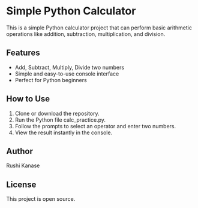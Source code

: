 # Simple Python Calculator

This is a simple Python calculator project that can perform basic arithmetic operations like addition, subtraction, multiplication, and division.

## Features
- Add, Subtract, Multiply, Divide two numbers
- Simple and easy-to-use console interface
- Perfect for Python beginners

## How to Use
1. Clone or download the repository.
2. Run the Python file calc_practice.py.
3. Follow the prompts to select an operator and enter two numbers.
4. View the result instantly in the console.

## Author
Rushi Kanase

## License
This project is open source.

